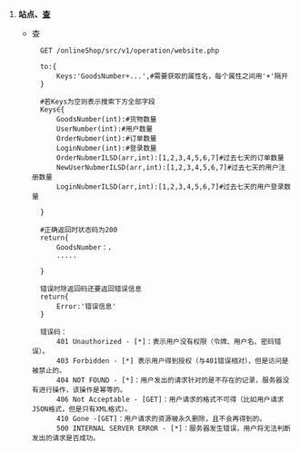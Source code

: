 1.  <a name='website'></a>**站点、[查](#website_search)**  
	
	- <a name="website_search">查</a>  
			
			GET /onlineShop/src/v1/operation/website.php
	
			to:{
				Keys:'GoodsNumber+...',#需要获取的属性名，每个属性之间用'+'隔开
			}
			
			#若Keys为空则表示搜索下方全部字段
			Keys∈{
				GoodsNumber(int):#货物数量
				UserNumber(int):#用户数量
				OrderNubmer(int):#订单数量
				LoginNubmer(int):#登录数量
				OrderNubmerILSD(arr,int):[1,2,3,4,5,6,7]#过去七天的订单数量
				NewUserNubmerILSD(arr,int):[1,2,3,4,5,6,7]#过去七天的用户注册数量
				LoginNubmerILSD(arr,int):[1,2,3,4,5,6,7]#过去七天的用户登录数量
				
			}
			
			#正确返回时状态码为200
			return{
				GoodsNumber：，
				.....
				
			}
			
			错误时除返回码还要返回错误信息
			return{
				Error:'错误信息'
			}
		
			错误码：
				401 Unauthorized - [*]：表示用户没有权限（令牌、用户名、密码错误）。
				403 Forbidden - [*] 表示用户得到授权（与401错误相对），但是访问是被禁止的。
				404 NOT FOUND - [*]：用户发出的请求针对的是不存在的记录，服务器没有进行操作，该操作是幂等的。
				406 Not Acceptable - [GET]：用户请求的格式不可得（比如用户请求JSON格式，但是只有XML格式）。
				410 Gone -[GET]：用户请求的资源被永久删除，且不会再得到的。
				500 INTERNAL SERVER ERROR - [*]：服务器发生错误，用户将无法判断发出的请求是否成功。


